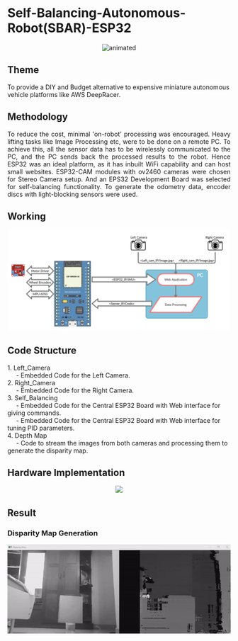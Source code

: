 
# Self-Balancing-Autonomous-Robot(SBAR)-ESP32

<p align="center">
  <img src="/Graphics/Robot_Model.gif" alt="animated" width="600" height="600" />
</p>

<h2> Theme </h2>
To provide a DIY and Budget alternative to expensive miniature autonomous vehicle platforms like AWS DeepRacer.

<h2> Methodology </h2>
<p style='text-align: justify;'> To reduce the cost, minimal 'on-robot' processing was encouraged. Heavy lifting tasks like Image Processing etc, were to be done on a remote PC. To achieve this, all the sensor data has to be wirelessly communicated to the PC, and the PC sends back the processed results to the robot. Hence ESP32 was an ideal platform, as it has inbuilt WiFi capability and can host small websites. ESP32-CAM modules with ov2460 cameras were chosen for Stereo Camera setup. And an EPS32 Development Board was selected for self-balancing functionality. To generate the odometry data, encoder discs with light-blocking sensors were used.</p>


<h2> Working </h2>
<p align="center">
  <img src="/Graphics/Robot's Working.png" />
</p>

<h2> Code Structure </h2>
1. Left_Camera <br>
&nbsp;&nbsp;&nbsp;&nbsp; -   Embedded Code for the Left Camera.<br>
2. Right_Camera <br>
&nbsp;&nbsp;&nbsp;&nbsp; -   Embedded Code for the Right Camera. <br>
3. Self_Balancing <br>
&nbsp;&nbsp;&nbsp;&nbsp; - Embedded Code for the Central ESP32 Board with Web interface for giving  commands. <br>
&nbsp;&nbsp;&nbsp;&nbsp; - Embedded Code for the Central ESP32 Board with Web interface for tuning PID parameters. <br>
4. Depth Map <br>
&nbsp;&nbsp;&nbsp;&nbsp; - Code to stream the images from both cameras and processing them to generate the disparity map. <br>
            
<h2> Hardware Implementation </h2>
<p align="center">
  <img src="/Graphics/Acutual_Photo.png" />
</p>

<h2> Result </h2>
<h3> Disparity Map Generation </h3>
<p align="center">
  <img src="/Graphics/StereoDemo_hi.gif" alt="animated"/>
</p>
